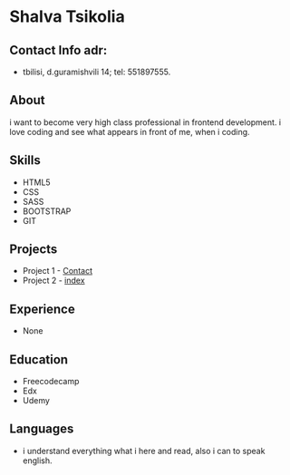 # **Shalva Tsikolia**

## Contact Info adr: 
 * tbilisi, d.guramishvili 14; tel: 551897555.

## About
i want to become very high class professional in frontend development. i love coding and see what appears in front of me, when i coding. 

## Skills
* HTML5
* CSS
* SASS
* BOOTSTRAP
* GIT

## Projects
* Project 1 - <a href='https://github.com/ynwa-huh/contact-page'> Contact </a>
* Project 2 - <a href='https://github.com/ynwa-huh/index.html.github.io'> index </a>

## Experience
* None

## Education
* Freecodecamp
* Edx
* Udemy

## Languages
* i understand everything what i here and read, also i can to speak english.
